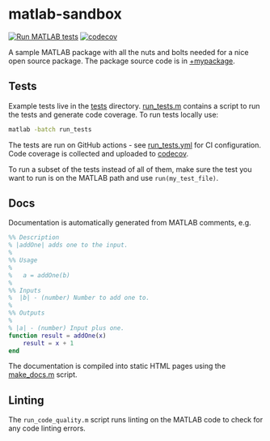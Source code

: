 # matlab-sandbox
[![Run MATLAB tests](https://github.com/dstansby/matlab-sandbox/actions/workflows/run_tests.yml/badge.svg)](https://github.com/dstansby/matlab-sandbox/actions/workflows/run_tests.yml)
[![codecov](https://codecov.io/gh/dstansby/matlab-sandbox/branch/main/graph/badge.svg?token=346NBCNNPY)](https://codecov.io/gh/dstansby/matlab-sandbox)

A sample MATLAB package with all the nuts and bolts needed for a nice open source package. The package source code is in [+mypackage](+mypackage).

## Tests
Example tests live in the [tests](tests) directory.
[run_tests.m](run_tests.m) contains a script to run the tests and generate code coverage.
To run tests locally use:
```bash
matlab -batch run_tests
```

The tests are run on GitHub actions - see [run_tests.yml](.github/workflows/run_tests.yml) for CI configuration. Code coverage is collected and uploaded to [codecov](https://about.codecov.io/).

To run a subset of the tests instead of all of them, make sure the test you want to run is on the MATLAB path and use `run(my_test_file)`.

## Docs
Documentation is automatically generated from MATLAB comments, e.g.
```matlab
%% Description
% |addOne| adds one to the input.
%
%% Usage
%
%   a = addOne(b)
%
%% Inputs
%  |b| - (number) Number to add one to.
%
%% Outputs
%
% |a| - (number) Input plus one.
function result = addOne(x)
    result = x + 1
end
```
The documentation is compiled into static HTML pages using the [make_docs.m](./make_docs.m) script.

## Linting
The `run_code_quality.m` script runs linting on the MATLAB code to check for any code linting errors.
